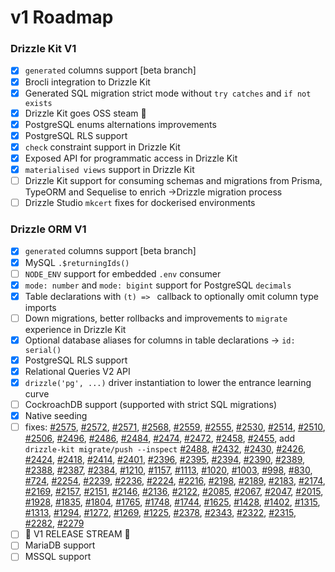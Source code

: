 # v1 Roadmap

### Drizzle Kit V1
- [x] `generated` columns support [beta branch]
- [x] Brocli integration to Drizzle Kit
- [x] Generated SQL migration strict mode without `try catches` and `if not exists`
- [x] Drizzle Kit goes OSS steam 🎉
- [x] PostgreSQL enums alternations improvements
- [x] PostgreSQL RLS support
- [x] `check` constraint support in Drizzle Kit
- [x] Exposed API for programmatic access in Drizzle Kit
- [x] `materialised views` support in Drizzle Kit
- [ ] Drizzle Kit support for consuming schemas and migrations from Prisma, TypeORM and Sequelise to enrich ->Drizzle migration process
- [ ] Drizzle Studio `mkcert` fixes for dockerised environments

### Drizzle ORM V1
- [x] `generated` columns support [beta branch]
- [x] MySQL `.$returningIds()` 
- [ ] `NODE_ENV` support for embedded `.env` consumer
- [x] `mode: number` and `mode: bigint` support for PostgreSQL `decimals`
- [x] Table declarations with `(t) => ` callback to optionally omit column type imports
- [ ] Down migrations, better rollbacks and improvements to `migrate` experience in Drizzle Kit
- [x] Optional database aliases for columns in table declarations -> `id: serial()`
- [x] PostgreSQL RLS support
- [x] Relational Queries V2 API
- [x] `drizzle('pg', ...)` driver instantiation to lower the entrance learning curve
- [ ] CockroachDB support (supported with strict SQL migrations)
- [x] Native seeding
- [ ] fixes: [#2575](https://github.com/drizzle-team/drizzle-orm/issues/2575), [#2572](https://github.com/drizzle-team/drizzle-orm/issues/2572), [#2571](https://github.com/drizzle-team/drizzle-orm/issues/2571),
[#2568](https://github.com/drizzle-team/drizzle-orm/issues/2568), [#2559](https://github.com/drizzle-team/drizzle-orm/issues/2559), [#2555](https://github.com/drizzle-team/drizzle-orm/issues/2555), [#2530](https://github.com/drizzle-team/drizzle-orm/issues/2530), [#2514](https://github.com/drizzle-team/drizzle-orm/issues/2514), [#2510](https://github.com/drizzle-team/drizzle-orm/issues/2510), [#2506](https://github.com/drizzle-team/drizzle-orm/issues/2506), [#2496](https://github.com/drizzle-team/drizzle-orm/issues/2496), [#2486](https://github.com/drizzle-team/drizzle-orm/issues/2486), [#2484](https://github.com/drizzle-team/drizzle-orm/issues/2484), [#2474](https://github.com/drizzle-team/drizzle-orm/issues/2474), [#2472](https://github.com/drizzle-team/drizzle-orm/issues/2472), [#2458](https://github.com/drizzle-team/drizzle-orm/issues/2458), [#2455](https://github.com/drizzle-team/drizzle-orm/issues/2455), add `drizzle-kit migrate/push --inspect` [#2488](https://github.com/drizzle-team/drizzle-orm/issues/2448), [#2432](https://github.com/drizzle-team/drizzle-orm/issues/2432), [#2430](https://github.com/drizzle-team/drizzle-orm/issues/2430), [#2426](https://github.com/drizzle-team/drizzle-orm/issues/2426), [#2424](https://github.com/drizzle-team/drizzle-orm/issues/2424), [#2418](https://github.com/drizzle-team/drizzle-orm/issues/2418), [#2414](https://github.com/drizzle-team/drizzle-orm/issues/2414), [#2401](https://github.com/drizzle-team/drizzle-orm/issues/2401), [#2396](https://github.com/drizzle-team/drizzle-orm/issues/2396), [#2395](https://github.com/drizzle-team/drizzle-orm/issues/2395), [#2394](https://github.com/drizzle-team/drizzle-orm/issues/2394), [#2390](https://github.com/drizzle-team/drizzle-orm/issues/2390), [#2389](https://github.com/drizzle-team/drizzle-orm/issues/2389), [#2388](https://github.com/drizzle-team/drizzle-orm/issues/2388), [#2387](https://github.com/drizzle-team/drizzle-orm/issues/2387), [#2384](https://github.com/drizzle-team/drizzle-orm/issues/2384), [#1210](https://github.com/drizzle-team/drizzle-orm/issues/1210), [#1157](https://github.com/drizzle-team/drizzle-orm/issues/1157), [#1113](https://github.com/drizzle-team/drizzle-orm/issues/1113), [#1020](https://github.com/drizzle-team/drizzle-orm/issues/1020), [#1003](https://github.com/drizzle-team/drizzle-orm/issues/1003), [#998](https://github.com/drizzle-team/drizzle-orm/issues/998), [#830](https://github.com/drizzle-team/drizzle-orm/issues/830), [#724](https://github.com/drizzle-team/drizzle-orm/issues/724), [#2254](https://github.com/drizzle-team/drizzle-orm/issues/2254), [#2239](https://github.com/drizzle-team/drizzle-orm/issues/2239), [#2236](https://github.com/drizzle-team/drizzle-orm/issues/2236), [#2224](https://github.com/drizzle-team/drizzle-orm/issues/2224), [#2216](https://github.com/drizzle-team/drizzle-orm/issues/2216), [#2198](https://github.com/drizzle-team/drizzle-orm/issues/2198), [#2189](https://github.com/drizzle-team/drizzle-orm/issues/2189), [#2183](https://github.com/drizzle-team/drizzle-orm/issues/2183), [#2174](https://github.com/drizzle-team/drizzle-orm/issues/2174), [#2169](https://github.com/drizzle-team/drizzle-orm/issues/2169), [#2157](https://github.com/drizzle-team/drizzle-orm/issues/2157), [#2151](https://github.com/drizzle-team/drizzle-orm/issues/2151), [#2146](https://github.com/drizzle-team/drizzle-orm/issues/2146), [#2136](https://github.com/drizzle-team/drizzle-orm/issues/2136), [#2122](https://github.com/drizzle-team/drizzle-orm/issues/2122), [#2085](https://github.com/drizzle-team/drizzle-orm/issues/2085), [#2067](https://github.com/drizzle-team/drizzle-orm/issues/2067), [#2047](https://github.com/drizzle-team/drizzle-orm/issues/2047), [#2015](https://github.com/drizzle-team/drizzle-orm/issues/2015), [#1928](https://github.com/drizzle-team/drizzle-orm/issues/1928), [#1835](https://github.com/drizzle-team/drizzle-orm/issues/1835), [#1804](https://github.com/drizzle-team/drizzle-orm/issues/1804), [#1765](https://github.com/drizzle-team/drizzle-orm/issues/1765), [#1748](https://github.com/drizzle-team/drizzle-orm/issues/1748), [#1744](https://github.com/drizzle-team/drizzle-orm/issues/1744), [#1625](https://github.com/drizzle-team/drizzle-orm/issues/1625), [#1428](https://github.com/drizzle-team/drizzle-orm/issues/1428), [#1402](https://github.com/drizzle-team/drizzle-orm/issues/1402), [#1315](https://github.com/drizzle-team/drizzle-orm/issues/1315), [#1313](https://github.com/drizzle-team/drizzle-orm/issues/1313), [#1294](https://github.com/drizzle-team/drizzle-orm/issues/1294), [#1272](https://github.com/drizzle-team/drizzle-orm/issues/1272), [#1269](https://github.com/drizzle-team/drizzle-orm/issues/1269), [#1225](https://github.com/drizzle-team/drizzle-orm/issues/1225), [#2378](https://github.com/drizzle-team/drizzle-orm/issues/2378), [#2343](https://github.com/drizzle-team/drizzle-orm/issues/2343), [#2322](https://github.com/drizzle-team/drizzle-orm/issues/2322), [#2315](https://github.com/drizzle-team/drizzle-orm/issues/2315), [#2282](https://github.com/drizzle-team/drizzle-orm/issues/2282), [#2279](https://github.com/drizzle-team/drizzle-orm/issues/2279)
- [ ] 🎉 V1 RELEASE STREAM 🎉
- [ ] MariaDB support
- [ ] MSSQL support
